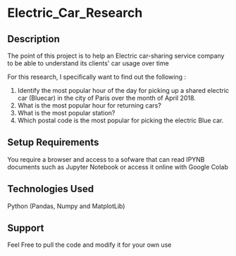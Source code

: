# Electric_Car_Research
## Description

The point of this project is to help an Electric car-sharing service company to be able to understand its clients' car usage over time

For this research, I specifically want to find out the following :

1. Identify the most popular hour of the day for picking up a shared electric car (Bluecar) in the city of Paris over the month of April 2018.
2. What is the most popular hour for returning cars?
3. What is the most popular station?
4. Which postal code is the most popular for picking the electric Blue car.

## Setup Requirements
You require a browser and access to a sofware that can read IPYNB documents such as Jupyter Notebook or access it online with Google Colab

## Technologies Used
Python (Pandas, Numpy and MatplotLib)

## Support
Feel Free to pull the code and modify it for your own use

